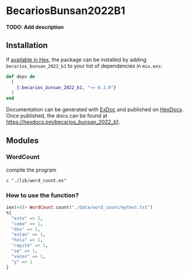 # BecariosBunsan2022B1

**TODO: Add description**

## Installation

If [available in Hex](https://hex.pm/docs/publish), the package can be installed
by adding `becarios_bunsan_2022_b1` to your list of dependencies in `mix.exs`:

```elixir
def deps do
  [
    {:becarios_bunsan_2022_b1, "~> 0.1.0"}
  ]
end
```

Documentation can be generated with [ExDoc](https://github.com/elixir-lang/ex_doc)
and published on [HexDocs](https://hexdocs.pm). Once published, the docs can
be found at <https://hexdocs.pm/becarios_bunsan_2022_b1>.


## Modules

### WordCount

compile the program
```
c "./lib/word_count.ex"
```
### How to use the function?

```elixir
iex(44)> WordCount.count("./data/word_count/mytext.txt")
%{
  "esto" => 2,
  "como" => 1,
  "dos" => 1,
  "estan" => 1,
  "hola" => 1,
  "repite" => 1,
  "se" => 1,
  "veces" => 1,
  "y" => 1
}
```
